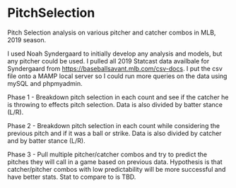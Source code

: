# PitchSelection
Pitch Selection analysis on various pitcher and catcher combos in MLB, 2019 season.

I used Noah Syndergaard to initially develop any analysis and models, but any pitcher could be used. I pulled all 2019 Statcast data availbale for Syndergaard from https://baseballsavant.mlb.com/csv-docs. I put the csv file onto a MAMP local server so I could run more queries on the data using mySQL and phpmyadmin.

Phase 1 - Breakdown pitch selection in each count and see if the catcher he is throwing to effects pitch selection. Data is 
also divided by batter stance (L/R). 

Phase 2 - Breakdown pitch selection in each count while considering the previous pitch and if it was a ball or strike. Data is also divided by catcher and by batter stance (L/R).

Phase 3 - Pull multiple pitcher/catcher combos and try to predict the pitches they will call in a game based on previous data. Hypothesis is that catcher/pitcher combos with low predictability will be more successful and have better stats. Stat to compare to is TBD.
